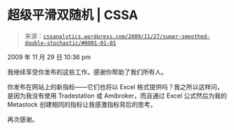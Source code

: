 <!--yml

分类：未分类

日期：2024-05-12 18:40:57

-->

# 超级平滑双随机 | CSSA

> 来源：[`cssanalytics.wordpress.com/2009/11/27/super-smoothed-double-stochastic/#0001-01-01`](https://cssanalytics.wordpress.com/2009/11/27/super-smoothed-double-stochastic/#0001-01-01)

2009 年 11 月 29 日 10:36 pm

我继续享受你发布的这些工作。感谢你帮助了我们所有人。

你发布在网站上的新指标——它们也将以 Excel 格式提供吗？我之所以这样问，是因为我没有使用 Tradestation 或 Amibroker，而且通过 Excel 公式然后为我的 Metastock 创建相同的指标让我感激指标背后的思考。

再次感谢。
